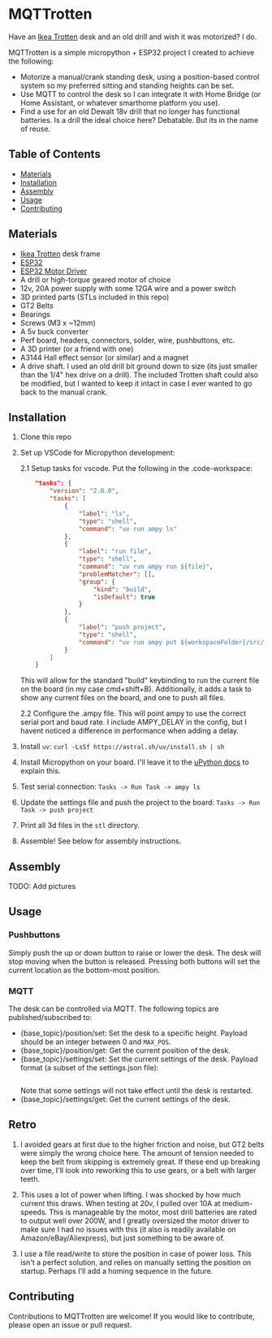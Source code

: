 # MQTTrotten

Have an [Ikea Trotten](https://www.ikea.com/us/en/p/trotten-underframe-sit-stand-f-table-top-white-40507342/?utm_source=google&utm_medium=surfaces&utm_campaign=shopping_feed&utm_content=free_google_shopping_clicks_Workspaces&gad_source=1&gclid=Cj0KCQiA-62tBhDSARIsAO7twbYLZkYTWtj0h5qhJOKA5MM_DJlYNf3aIRdSqUBhJB-cnT_so4ZeZ8IaAiUGEALw_wcB) desk and an old drill and wish it was motorized? I do. 

MQTTrotten is a simple micropython + ESP32 project I created to achieve the following:
- Motorize a manual/crank standing desk, using a position-based control system so my preferred sitting and standing heights can be set. 
- Use MQTT to control the desk so I can integrate it with Home Bridge (or Home Assistant, or whatever smarthome platform you use). 
- Find a use for an old Dewalt 18v drill that no longer has functional batteries. Is a drill the ideal choice here? Debatable. But its in the name of reuse. 


## Table of Contents

- [Materials](#materials)
- [Installation](#installation)
- [Assembly](#assembly)
- [Usage](#usage)
- [Contributing](#contributing)

## Materials

- [Ikea Trotten](https://www.ikea.com/us/en/p/trotten-underframe-sit-stand-f-table-top-white-40507342/?utm_source=google&utm_medium=surfaces&utm_campaign=shopping_feed&utm_content=free_google_shopping_clicks_Workspaces&gad_source=1&gclid=Cj0KCQiA-62tBhDSARIsAO7twbYLZkYTWtj0h5qhJOKA5MM_DJlYNf3aIRdSqUBhJB-cnT_so4ZeZ8IaAiUGEALw_wcB) desk frame
- [ESP32](https://www.amazon.com/gp/product/B07Q576VWZ/ref=ppx_yo_dt_b_asin_title_o00_s00?ie=UTF8&psc=1)
- [ESP32 Motor Driver](https://www.amazon.com/gp/product/B07Q576VWZ/ref=ppx_yo_dt_b_asin_title_o00_s00?ie=UTF8&psc=1)
- A drill or high-torque geared motor of choice
- 12v, 20A power supply with some 12GA wire and a power switch
- 3D printed parts (STLs included in this repo)
- GT2 Belts
- Bearings
- Screws (M3 x ~12mm)
- A 5v buck converter
- Perf board, headers, connectors, solder, wire, pushbuttons, etc.
- A 3D printer (or a friend with one)
- A3144 Hall effect sensor (or similar) and a magnet 
- A drive shaft. I used an old drill bit ground down to size (its just smaller than the 1/4" hex drive on a drill). The included Trotten shaft could also be modified, but I wanted to keep it intact in case I ever wanted to go back to the manual crank.


## Installation

1. Clone this repo
2. Set up VSCode for Micropython development: 
    
    2.1 Setup tasks for vscode. Put the following in the .code-workspace:
    ```json
        "tasks": {
            "version": "2.0.0",
            "tasks": [
                {
                    "label": "ls",
                    "type": "shell",
                    "command": "uv run ampy ls"
                },
                {
                    "label": "run file",
                    "type": "shell",
                    "command": "uv run ampy run ${file}",
                    "problemMatcher": [],
                    "group": {
                        "kind": "build",
                        "isDefault": true
                    }
                },
                {
                    "label": "push project",
                    "type": "shell",
                    "command": "uv run ampy put ${workspaceFolder}/src/",
                }
            ]
        }
    ```
    This will allow for the standard "build" keybinding to run the current file on the board (in my case cmd+shift+B). Additionally, it adds a task to show any current files on the board, and one to push all files.  

    2.2 Configure the .ampy file. This will point ampy to use the correct serial port and baud rate. I include AMPY_DELAY in the config, but I havent noticed a difference in performance when adding a delay. 


2. Install `uv`: `curl -LsSf https://astral.sh/uv/install.sh | sh`
3. Install Micropython on your board. I'll leave it to the [uPython docs](https://micropython.org/download/) to explain this.
4. Test serial connection: `Tasks -> Run Task -> ampy ls`
5. Update the settings file and push the project to the board: `Tasks -> Run Task -> push project`
6. Print all 3d files in the `stl` directory.
7. Assemble! See below for assembly instructions.

## Assembly
TODO: Add pictures

## Usage

### Pushbuttons
Simply push the up or down button to raise or lower the desk. The desk will stop moving when the button is released. Pressing both buttons will set the current location as the bottom-most position.

### MQTT
The desk can be controlled via MQTT. The following topics are published/subscribed to:
- {base_topic}/position/set: Set the desk to a specific height. Payload should be an integer between 0 and `MAX_POS`.
- {base_topic}/position/get: Get the current position of the desk.
- {base_topic}/settings/set: Set the current settings of the desk. Payload format (a subset of the settings.json file):
	```json
	
	```
	Note that some settings will not take effect until the desk is restarted.
- {base_topic}/settings/get: Get the current settings of the desk.

## Retro

1. I avoided gears at first due to the higher friction and noise, but GT2 belts were simply the wrong choice here. The amount of tension needed to keep the belt from skipping is extremely great. If these end up breaking over time, I'll look into reworking this to use gears, or a belt with larger teeth. 

2. This uses a lot of power when lifting. I was shocked by how much current this draws. When testing at 20v, I pulled over 10A at medium-speeds. This is manageable by the motor, most drill batteries are rated to output well over 200W, and I greatly oversized the motor driver to make sure I had no issues with this (it also is readily available on Amazon/eBay/Aliexpress), but just something to be aware of. 

3. I use a file read/write to store the position in case of power loss. This isn't a perfect solution, and relies on manually setting the position on startup. Perhaps I'll add a homing sequence in the future.

## Contributing

Contributions to MQTTrotten are welcome! If you would like to contribute, please open an issue or pull request.
